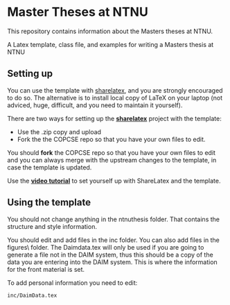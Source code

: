 # Master Theses at NTNU

This repository contains information about the Masters theses at NTNU.

A Latex template, class file, and examples for writing a Masters thesis at NTNU


## Setting up

You can use the template with [sharelatex](http://www.sharelatex.com), and you are strongly encouraged to do so. The alternative is to install local copy of LaTeX on your laptop (not adviced, huge, difficult, and you need to maintain it yourself).

There are two ways for setting up the [**sharelatex**](http://www.sharelatex.com) project with the template:
* Use the .zip copy and upload
* Fork the the COPCSE repo so that you have your own files to edit.

You should **fork** the COPCSE repo so that you have your own files to edit and you can always merge with the upstream changes to the template, in case the template is updated. 

Use the [**video tutorial**](https://youtu.be/wfej8tQkFmY) to set yourself up with ShareLatex and the template.


## Using the template

You should not change anything in the ntnuthesis folder.  That contains the structure and style information.

You should edit and add files in the inc folder. You can also add files in the figures\ folder. The Daimdata.tex will only be used if you are going to generate a file not in the DAIM system, thus this should be a copy of the data you are entering into the DAIM system. This is where the information for the front material is set.

To add personal information you need to edit:
```
inc/DaimData.tex
```




